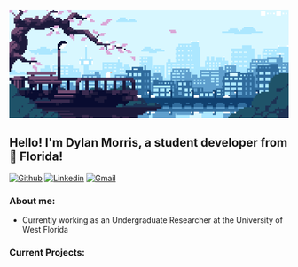 <img src="images/gifs/header.gif"></img>

## Hello! I'm Dylan Morris, a student developer from 🌊 Florida! 


[![Github](https://img.shields.io/badge/-Github-000?style=flat&logo=Github&logoColor=white)](https://github.com/dyl77)
[![Linkedin](https://img.shields.io/badge/-LinkedIn-blue?style=flat&logo=Linkedin&logoColor=white)](https://www.linkedin.com/in/dylan-morris-2044371a1/)
[![Gmail](https://img.shields.io/badge/-Gmail-c14438?style=flat&logo=Gmail&logoColor=white)](mailto:drm54@students.uwf.edu)

### About me:

- Currently working as an Undergraduate Researcher at the University of West Florida

### Current Projects:



